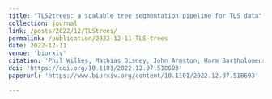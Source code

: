 ```yaml
---
title: "TLS2trees: a scalable tree segmentation pipeline for TLS data"
collection: journal
link: /posts/2022/12/TLStrees/
permalink: /publication/2022-12-11-TLS-trees
date: 2022-12-11
venue: 'biorxiv'
citation: 'Phil Wilkes, Mathias Disney, John Armston, Harm Bartholomeus, Lisa Bentley, Benjamin Brede, Andrew Burt, Kim Calders, Cecilia Chavana-Bryant, Daniel Clewley, Laura Duncanson, Brieanne Forbes, Sean Krisanski, Yadvinder Malhi, David Moffat, Niall Origo, Alexander Shenkin, Wanxin Yang, &quot;Semantic Music Production: A Meta-study.&quot; bioRxiv December 2022'
doi: 'https://doi.org/10.1101/2022.12.07.518693'
paperurl: 'https://www.biorxiv.org/content/10.1101/2022.12.07.518693'

---
```

